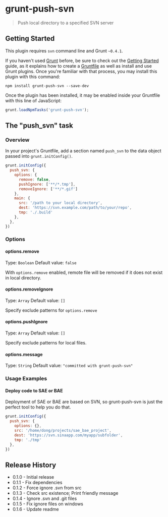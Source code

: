 # grunt-push-svn

> Push local directory to a specified SVN server


## Getting Started

This plugin requires `svn` command line and Grunt `~0.4.1`.

If you haven't used [Grunt](http://gruntjs.com/) before, be sure to check out the [Getting Started](http://gruntjs.com/getting-started) guide, as it explains how to create a [Gruntfile](http://gruntjs.com/sample-gruntfile) as well as install and use Grunt plugins. Once you're familiar with that process, you may install this plugin with this command:

```shell
npm install grunt-push-svn --save-dev
```

Once the plugin has been installed, it may be enabled inside your Gruntfile with this line of JavaScript:

```js
grunt.loadNpmTasks('grunt-push-svn');
```

## The "push_svn" task

### Overview
In your project's Gruntfile, add a section named `push_svn` to the data object passed into `grunt.initConfig()`.

```js
grunt.initConfig({
  push_svn: {
    options: {
      remove: false, 
      pushIgnore: ['**/*.tmp'],
      removeIgnore: ['**/*.gif']
    },
    main: {
      src: '/path to your local directory',
      dest: 'https://svn.example.com/path/to/your/repo',
      tmp: './.build'
    },
  },
})
```

### Options

#### options.remove
Type: `Boolean`
Default value: `false`

With `options.remove` enabled, remote file will be removed if it does not exist in local directory.

#### options.removeIgnore
Type: `Array`
Default value: `[]`

Specify exclude patterns for `options.remove`

#### options.pushIgnore
Type: `Array`
Default value: `[]`

Specify exclude patterns for local files.

#### options.message
Type: `String`
Default value: `"committed with grunt-push-svn"`

### Usage Examples

#### Deploy code to SAE or BAE

Deployment of SAE or BAE are based on SVN, so grunt-push-svn is just the perfect tool to help you do that.

```js
grunt.initConfig({
  push_svn: {
    options: {},
    src: '/home/dong/projects/sae_bae_project',
    dest: 'https://svn.sinaapp.com/myapp/subfolder',
    tmp: './tmp'
  },
})
```

## Release History
- 0.1.0 - Initial release
- 0.1.1 - Fix dependencies
- 0.1.2 - Force ignore .svn from src
- 0.1.3 - Check src existence; Print friendly message
- 0.1.4 - Ignore .svn and .git files
- 0.1.5 - Fix ignore files on windows
- 0.1.6 - Update readme
